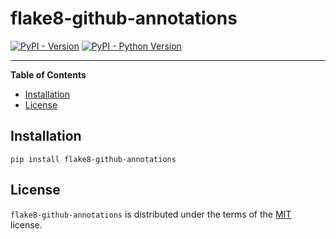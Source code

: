 # flake8-github-annotations

[![PyPI - Version](https://img.shields.io/pypi/v/flake8-github-annotations.svg)](https://pypi.org/project/flake8-github-annotations)
[![PyPI - Python Version](https://img.shields.io/pypi/pyversions/flake8-github-annotations.svg)](https://pypi.org/project/flake8-github-annotations)

-----

**Table of Contents**

- [Installation](#installation)
- [License](#license)

## Installation

```console
pip install flake8-github-annotations
```

## License

`flake8-github-annotations` is distributed under the terms of the [MIT](https://spdx.org/licenses/MIT.html) license.
